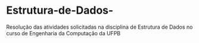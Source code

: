 # Estrutura-de-Dados-
Resolução das atividades solicitadas na disciplina de Estrutura de Dados no curso de Engenharia da Computação da UFPB
